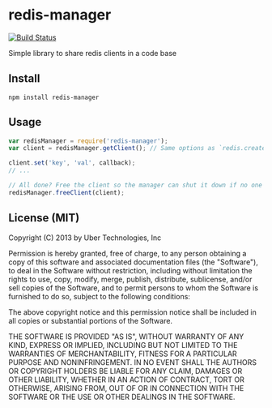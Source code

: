 # redis-manager

[![Build Status](https://travis-ci.org/uber/redis-manager.png?branch=master)](https://travis-ci.org/uber/redis-manager)

Simple library to share redis clients in a code base

## Install

    npm install redis-manager

## Usage

```js
var redisManager = require('redis-manager');
var client = redisManager.getClient(); // Same options as `redis.createClient`, is an instance of `redis`'s client

client.set('key', 'val', callback);
// ...

// All done? Free the client so the manager can shut it down if no one is using it, anymore.
redisManager.freeClient(client);
```

## License (MIT)

Copyright (C) 2013 by Uber Technologies, Inc

Permission is hereby granted, free of charge, to any person obtaining a copy
of this software and associated documentation files (the "Software"), to deal
in the Software without restriction, including without limitation the rights
to use, copy, modify, merge, publish, distribute, sublicense, and/or sell
copies of the Software, and to permit persons to whom the Software is
furnished to do so, subject to the following conditions:

The above copyright notice and this permission notice shall be included in
all copies or substantial portions of the Software.

THE SOFTWARE IS PROVIDED "AS IS", WITHOUT WARRANTY OF ANY KIND, EXPRESS OR
IMPLIED, INCLUDING BUT NOT LIMITED TO THE WARRANTIES OF MERCHANTABILITY,
FITNESS FOR A PARTICULAR PURPOSE AND NONINFRINGEMENT. IN NO EVENT SHALL THE
AUTHORS OR COPYRIGHT HOLDERS BE LIABLE FOR ANY CLAIM, DAMAGES OR OTHER
LIABILITY, WHETHER IN AN ACTION OF CONTRACT, TORT OR OTHERWISE, ARISING FROM,
OUT OF OR IN CONNECTION WITH THE SOFTWARE OR THE USE OR OTHER DEALINGS IN
THE SOFTWARE.
